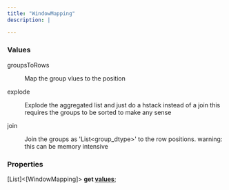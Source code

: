 ```yaml
---
title: "WindowMapping"
description: |

---
```



### Values

<dl>
<dt><span class="dart-code">groupsToRows</span></dt>
<dd>
  
 Map the group vlues to the position
</dd>
<dt><span class="dart-code">explode</span></dt>
<dd>
  
 Explode the aggregated list and just do a hstack instead of a join
 this requires the groups to be sorted to make any sense
</dd>
<dt><span class="dart-code">join</span></dt>
<dd>
  
 Join the groups as 'List<group_dtype>' to the row positions.
 warning: this can be memory intensive
</dd>
</dl>


### Properties
<dl>
<dt>

<span class="dart-code">[List]\<[WindowMapping]> <strong>get [values](values)</strong>;</span>
</dt>
</dl>
